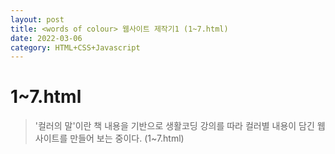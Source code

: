 ```yaml
---
layout: post
title: <words of colour> 웹사이트 제작기1 (1~7.html)
date: 2022-03-06 
category: HTML+CSS+Javascript
---
```

# 1~7.html
  
> '컬러의 말'이란 책 내용을 기반으로 생활코딩 강의를 따라 컬러별 내용이 담긴 웹사이트를 만들어 보는 중이다.
> (1~7.html)


  
  
<script src="https://gist.github.com/ys815/27614f54b3533921e5b396998eaf77b9.js"></script>
<script src="https://gist.github.com/ys815/114a712cf96fedeae95b31aeacbe21dc.js"></script>
<script src="https://gist.github.com/ys815/c07564653c03f46b849d5564130213d4.js"></script>
<script src="https://gist.github.com/ys815/e2268a002da510f72904b17894e0a102.js"></script>
<script src="https://gist.github.com/ys815/5459193c119bff1ff3161421bcd10135.js"></script>
<script src="https://gist.github.com/ys815/c0abe51fe223ce03e820565b8628d9ff.js"></script>
<script src="https://gist.github.com/ys815/e934b07023556c7ee47567c5fa187d3a.js"></script>
